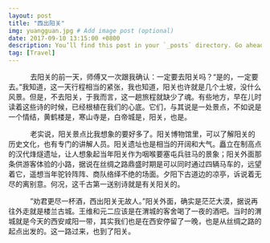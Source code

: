 ```yaml
---
layout: post
title: "西出阳关"
img: yuangguan.jpg # Add image post (optional)
date: 2017-09-10 13:15:00 +0800
description: You’ll find this post in your `_posts` directory. Go ahead and edit it and re-build the site to see your changes. # Add post description (optional)
tag: [Travel]
---
```

&#160; &#160; &#160; &#160; &#160; &#160;去阳关的前一天，师傅又一次跟我确认：一定要去阳关吗？“是的，一定要去。”我知道，这一天行程相当的紧张，我也知道，阳关也许就是几个土坡，没什么风景。但是，不去阳关，于我而言，这一趟旅程就缺少了魂。有些地方，早在儿时读着这些诗的时候，已经根植在我们的心底。它们，与其说是一处景点，不如说是一个情结，黄鹤楼是，寒山寺是，白帝城是，阳关，也是。

&#160; &#160; &#160; &#160; &#160; &#160;老实说，阳关景点比我想象的要好多了。阳关博物馆里，可以了解阳关的历史文化，也有专门的讲解人员。阳关遗址也是相当的开阔和大气。矗立在制高点的汉代烽燧遗址，让人想象起当年阳关作为咽喉要塞屯兵驻马的景象；阳关外面那条供游客体验的小路，据说在丝绸之路鼎盛时期是可以同时通过四辆马车的，远望着它，遥想当年驼铃阵阵、商队络绎不绝的场面。夕阳下古道边的凉亭，诉说着无尽的离别意。何况，这千古第一送别诗就是有关阳关的。

&#160; &#160; &#160; &#160; &#160; &#160;”劝君更尽一杯酒，西出阳关无故人。”阳关外面，确实是茫茫大漠，据说再往外走就是楼兰古城。王维和元二应该是在渭城的客舍喝了一夜的酒吧。当时的渭城就是今天的西安咸阳一带，其实我们也是在西安停留了一晚，也是从丝绸之路的起点出发的。这一路过来，也到了阳关。
